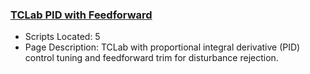 ### [TCLab PID with Feedforward](https://www.apmonitor.com/pdc/index.php/Main/TCLabPIDFeedforward)
- Scripts Located: 5
- Page Description: TCLab with proportional integral derivative (PID) control tuning and feedforward trim for disturbance rejection.

